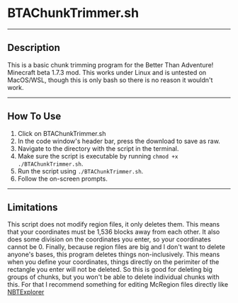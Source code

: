 # BTAChunkTrimmer.sh
___
## Description
This is a basic chunk trimming program for the Better Than Adventure! Minecraft beta 1.7.3 mod. This works under Linux and is untested on MacOS/WSL, though this is only bash so there is no reason it wouldn't work.
___
## How To Use
1. Click on BTAChunkTrimmer.sh
2. In the code window's header bar, press the download to save as raw.
3. Navigate to the directory with the script in the terminal.
4. Make sure the script is executable by running `chmod +x ./BTAChunkTrimmer.sh`.
5. Run the script using `./BTAChunkTrimmer.sh`.
6. Follow the on-screen prompts.
___
## Limitations
This script does not modify region files, it only deletes them. This means that your
coordinates must be 1,536 blocks away from each other. It also does some division on the coordinates you enter, so your coordinates cannot be 0. Finally, because region files are big and I don't want to delete anyone's bases, this program deletes things non-inclusively. This means when you define your coordinates, things directly on the perimiter of the rectangle you enter will not be deleted. So this is good for deleting big groups of chunks, but you won't be able to delete individual chunks with this. For that I recommend something for editing McRegion files directly like [NBTExplorer](https://github.com/jaquadro/NBTExplorer)
